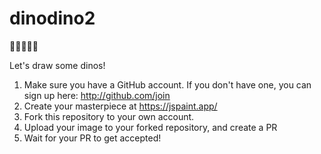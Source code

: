 # dinodino2
🦕🦕🦕🦕🦕

Let's draw some dinos! 

1. Make sure you have a GitHub account. If you don't have one, you can sign up here: http://github.com/join
2. Create your masterpiece at https://jspaint.app/
3. Fork this repository to your own account.
4. Upload your image to your forked repository, and create a PR
5. Wait for your PR to get accepted!
